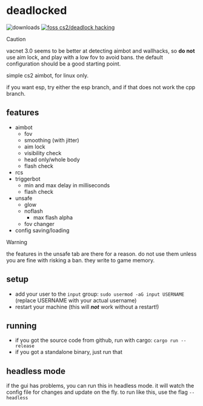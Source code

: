 # deadlocked

![downloads](https://img.shields.io/github/downloads/avitran0/deadlocked/total?color=blue) [![foss cs2/deadlock hacking](https://badgen.net/discord/members/eXjG4Ar9Sx)](https://discord.gg/eXjG4Ar9Sx)

> [!CAUTION]
> vacnet 3.0 seems to be better at detecting aimbot and wallhacks, so **do not** use aim lock,
> and play with a low fov to avoid bans. the default configuration should be a good starting point.

simple cs2 aimbot, for linux only.

if you want esp, try either the esp branch, and if that does not work the cpp branch.

## features

- aimbot
  - fov
  - smoothing (with jitter)
  - aim lock
  - visibility check
  - head only/whole body
  - flash check
- rcs
- triggerbot
  - min and max delay in milliseconds
  - flash check
- unsafe
  - glow
  - noflash
    - max flash alpha
  - fov changer
- config saving/loading

> [!WARNING]
> the features in the unsafe tab are there for a reason.
> do not use them unless you are fine with risking a ban.
> they write to game memory.

## setup

- add your user to the `input` group: `sudo usermod -aG input USERNAME` (replace USERNAME with your actual username)
- restart your machine (this will **_not_** work without a restart!)

## running

- if you got the source code from github, run with cargo: `cargo run --release`
- if you got a standalone binary, just run that

## headless mode

if the gui has problems, you can run this in headless mode. it will watch the config file for changes and update on the fly. to run like this, use the flag `--headless`
